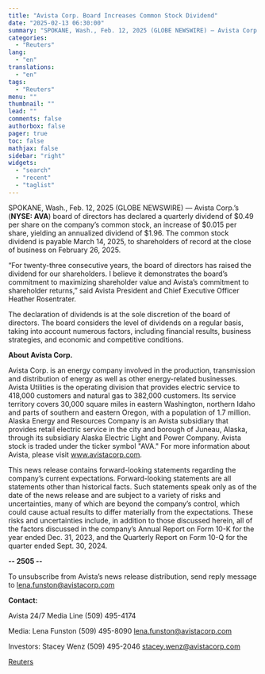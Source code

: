 ```yaml
---
title: "Avista Corp. Board Increases Common Stock Dividend"
date: "2025-02-13 06:30:00"
summary: "SPOKANE, Wash., Feb. 12, 2025 (GLOBE NEWSWIRE) — Avista Corp.’s (NYSE: AVA) board of directors has declared a quarterly dividend of $0.49 per share on the company’s common stock, an increase of $0.015 per share, yielding an annualized dividend of $1.96. The common stock dividend is payable March 14, 2025,..."
categories:
  - "Reuters"
lang:
  - "en"
translations:
  - "en"
tags:
  - "Reuters"
menu: ""
thumbnail: ""
lead: ""
comments: false
authorbox: false
pager: true
toc: false
mathjax: false
sidebar: "right"
widgets:
  - "search"
  - "recent"
  - "taglist"
---
```


SPOKANE, Wash., Feb. 12, 2025 (GLOBE NEWSWIRE) — Avista Corp.’s (**NYSE: AVA**) board of directors has declared a quarterly dividend of $0.49 per share on the company’s common stock, an increase of $0.015 per share, yielding an annualized dividend of $1.96. The common stock dividend is payable March 14, 2025, to shareholders of record at the close of business on February 26, 2025.

“For twenty-three consecutive years, the board of directors has raised the dividend for our shareholders. I believe it demonstrates the board’s commitment to maximizing shareholder value and Avista’s commitment to shareholder returns,” said Avista President and Chief Executive Officer Heather Rosentrater.

The declaration of dividends is at the sole discretion of the board of directors. The board considers the level of dividends on a regular basis, taking into account numerous factors, including financial results, business strategies, and economic and competitive conditions.

**About Avista Corp.**

Avista Corp. is an energy company involved in the production, transmission and distribution of energy as well as other energy-related businesses. Avista Utilities is the operating division that provides electric service to 418,000 customers and natural gas to 382,000 customers. Its service territory covers 30,000 square miles in eastern Washington, northern Idaho and parts of southern and eastern Oregon, with a population of 1.7 million. Alaska Energy and Resources Company is an Avista subsidiary that provides retail electric service in the city and borough of Juneau, Alaska, through its subsidiary Alaska Electric Light and Power Company. Avista stock is traded under the ticker symbol "AVA." For more information about Avista, please visit www.avistacorp.com.

This news release contains forward-looking statements regarding the company’s current expectations. Forward-looking statements are all statements other than historical facts. Such statements speak only as of the date of the news release and are subject to a variety of risks and uncertainties, many of which are beyond the company’s control, which could cause actual results to differ materially from the expectations. These risks and uncertainties include, in addition to those discussed herein, all of the factors discussed in the company’s Annual Report on Form 10-K for the year ended Dec. 31, 2023, and the Quarterly Report on Form 10-Q for the quarter ended Sept. 30, 2024.

**-- 2505 --**

To unsubscribe from Avista’s news release distribution, send reply message to lena.funston@avistacorp.com

**Contact:**

Avista 24/7 Media Line (509) 495-4174

Media: Lena Funston (509) 495-8090 lena.funston@avistacorp.com

Investors: Stacey Wenz (509) 495-2046 stacey.wenz@avistacorp.com

[Reuters](https://www.tradingview.com/news/reuters.com,2025-02-12:newsml_GNXC355t:0-avista-corp-board-increases-common-stock-dividend/)
